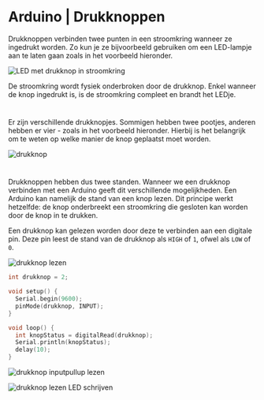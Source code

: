 # Arduino | Drukknoppen

Drukknoppen verbinden twee punten in een stroomkring wanneer ze ingedrukt worden. Zo kun je ze bijvoorbeeld gebruiken om een LED-lampje aan te laten gaan zoals in het voorbeeld hieronder.

![LED met drukknop in stroomkring](../assets/images/Drukknop_LED.png)

De stroomkring wordt fysiek onderbroken door de drukknop. Enkel wanneer de knop ingedrukt is, is de stroomkring compleet en brandt het LEDje. 

#
Er zijn verschillende drukknopjes. Sommigen hebben twee pootjes, anderen hebben er vier - zoals in het voorbeeld hieronder. Hierbij is het belangrijk om te weten op welke manier de knop geplaatst moet worden.

![drukknop](../assets/images/drukknop.png)
#

Drukknoppen hebben dus twee standen. Wanneer we een drukknop verbinden met een Arduino geeft dit verschillende mogelijkheden. Een Arduino kan namelijk de stand van een knop lezen. Dit principe werkt hetzelfde: de knop onderbreekt een stroomkring die gesloten kan worden door de knop in te drukken. 

Een drukknop kan gelezen worden door deze te verbinden aan een digitale pin. Deze pin leest de stand van de drukknop als `HIGH` of `1`, ofwel als `LOW` of `0`.

![drukknop lezen](../assets/images/digitalRead_drukknop.png)

```ino
int drukknop = 2;

void setup() {
  Serial.begin(9600);
  pinMode(drukknop, INPUT);
}

void loop() {
  int knopStatus = digitalRead(drukknop);
  Serial.println(knopStatus);
  delay(10);
}
```

![drukknop inputpullup lezen](../assets/images/Drukknop_InputPullup.png)


![drukknop lezen LED schrijven](../assets/images/Drukknop_InputPullup_LED.png) 
